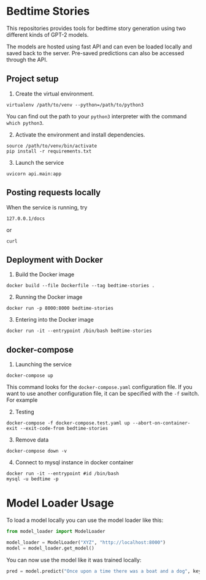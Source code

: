 # Bedtime Stories

This repositories provides tools for bedtime story generation using two
different kinds of GPT-2 models.

The models are hosted using fast API and can even be loaded locally and saved
back to the server. Pre-saved predictions can also be accessed through the API.

## Project setup
1. Create the virtual environment.
```
virtualenv /path/to/venv --python=/path/to/python3
```
You can find out the path to your `python3` interpreter with the command `which python3`.

2. Activate the environment and install dependencies.
```
source /path/to/venv/bin/activate
pip install -r requirements.txt
```

3. Launch the service
```
uvicorn api.main:app
```

## Posting requests locally
When the service is running, try
```
127.0.0.1/docs
```
or 
```
curl
```

## Deployment with Docker
1. Build the Docker image
```
docker build --file Dockerfile --tag bedtime-stories .
```

2. Running the Docker image
```
docker run -p 8000:8000 bedtime-stories
```

3. Entering into the Docker image
```
docker run -it --entrypoint /bin/bash bedtime-stories
```

## docker-compose
1. Launching the service
```
docker-compose up
```
This command looks for the `docker-compose.yaml` configuration file. If you want to use another configuration file,
it can be specified with the `-f` switch. For example  

2. Testing
```
docker-compose -f docker-compose.test.yaml up --abort-on-container-exit --exit-code-from bedtime-stories
```

3. Remove data
```
docker-compose down -v
```

4. Connect to mysql instance in docker container
```
docker run -it --entrypoint #id /bin/bash
mysql -u bedtime -p
```

# Model Loader Usage

To load a model locally you can use the model loader like this:
```python
from model_loader import ModelLoader

model_loader = ModelLoader("XYZ", "http://localhost:8000")
model = model_loader.get_model()
```

You can now use the model like it was trained locally:
```python
pred = model.predict("Once upon a time there was a boat and a dog", keywords=['boat', 'dog'], max_length=300)
```
